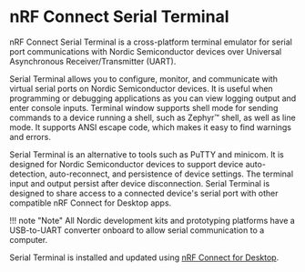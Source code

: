 # nRF Connect Serial Terminal

nRF Connect Serial Terminal is a cross-platform terminal emulator for serial port communications with Nordic Semiconductor devices over Universal Asynchronous Receiver/Transmitter (UART).

Serial Terminal allows you to configure, monitor, and communicate with virtual serial ports on Nordic Semiconductor devices. It is useful when programming or debugging applications as you can view logging output and enter console inputs. Terminal window supports shell mode for sending commands to a device running a shell, such as Zephyr™ shell, as well as line mode. It supports ANSI escape code, which makes it easy to find warnings and errors.

Serial Terminal is an alternative to tools such as PuTTY and minicom. It is designed for Nordic Semiconductor devices to support device auto-detection, auto-reconnect, and persistence of device settings. The terminal input and output persist after device disconnection. Serial Terminal is designed to share access to a connected device's serial port with other compatible nRF Connect for Desktop apps.

!!! note "Note"
      All Nordic development kits and prototyping platforms have a USB-to-UART converter onboard to allow serial communication to a computer.

Serial Terminal is installed and updated using [nRF Connect for Desktop](https://docs.nordicsemi.com/bundle/nrf-connect-desktop/page/index.html).